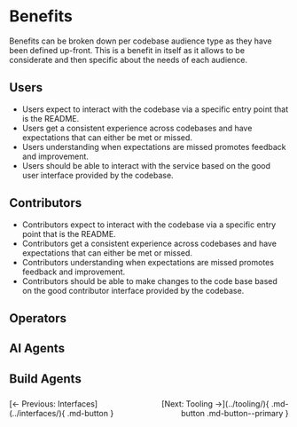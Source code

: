 # Benefits

Benefits can be broken down per codebase audience type as they have been defined up-front. This is a benefit in itself as it allows to be considerate and then specific about the needs of each audience.

## Users

- Users expect to interact with the codebase via a specific entry point that is the README.
- Users get a consistent experience across codebases and have expectations that can either be met or missed.
- Users understanding when expectations are missed promotes feedback and improvement.
- Users should be able to interact with the service based on the good user interface provided by the codebase.

## Contributors

- Contributors expect to interact with the codebase via a specific entry point that is the README.
- Contributors get a consistent experience across codebases and have expectations that can either be met or missed.
- Contributors understanding when expectations are missed promotes feedback and improvement.
- Contributors should be able to make changes to the code base based on the good contributor interface provided by the codebase.

## Operators

## AI Agents

## Build Agents

<!-- markdownlint-disable MD033 -->
<div class="navigation-buttons" markdown="1" style="display: grid; grid-template-columns: 1fr 1fr; gap: 1rem; margin-top: 1.5rem;">

<div markdown="1">
[← Previous: Interfaces](../interfaces/){ .md-button }
</div>

<div markdown="1" style="text-align: right;">
[Next: Tooling →](../tooling/){ .md-button .md-button--primary }
</div>

</div>

<style>
@media (max-width: 768px) {
  .navigation-buttons {
    display: grid !important;
    grid-template-columns: 1fr !important;
    gap: 0.5rem !important;
  }
  .navigation-buttons > div:last-child {
    text-align: left !important;
  }
}
</style>
<!-- markdownlint-enable MD033 -->
